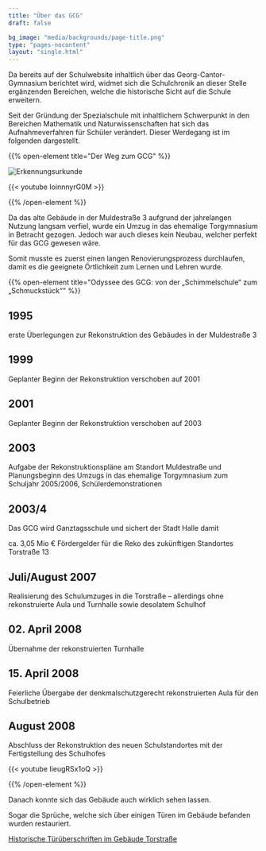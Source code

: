 ```yaml
---
title: "Über das GCG"
draft: false

bg_image: "media/backgrounds/page-title.png"
type: "pages-nocontent"
layout: "single.html"
---
```


Da bereits auf der Schulwebsite inhaltlich über das Georg-Cantor-Gymnasium berichtet wird, widmet sich die Schulchronik an dieser Stelle ergänzenden Bereichen, welche die historische Sicht auf die Schule erweitern.


Seit der Gründung der Spezialschule mit inhaltlichem Schwerpunkt in den Bereichen Mathematik und Naturwissenschaften hat sich das Aufnahmeverfahren für Schüler verändert. Dieser Werdegang ist im folgenden dargestellt.


{{% open-element title="Der Weg zum GCG" %}}

![Erkennungsurkunde](/media/schulchronik/1990/wegbild.png)

{{< youtube IoinnnyrG0M >}}

{{% /open-element %}}


Da das alte Gebäude in der Muldestraße 3 aufgrund der jahrelangen Nutzung langsam verfiel, wurde ein Umzug in das ehemalige Torgymnasium in Betracht gezogen. Jedoch war auch dieses kein Neubau, welcher perfekt für das GCG gewesen wäre.


Somit musste es zuerst einen langen Renovierungsprozess durchlaufen, damit es die geeignete Örtlichkeit zum Lernen und Lehren wurde.

{{% open-element title="Odyssee des GCG: von der „Schimmelschule“ zum „Schmuckstück“" %}}

## 1995

erste Überlegungen zur Rekonstruktion des Gebäudes in der Muldestraße 3


## 1999

Geplanter Beginn der Rekonstruktion verschoben auf 2001


## 2001

Geplanter Beginn der Rekonstruktion verschoben auf 2003


## 2003

Aufgabe der Rekonstruktionspläne am Standort Muldestraße und Planungsbeginn des Umzugs in das ehemalige Torgymnasium zum Schuljahr 2005/2006, Schülerdemonstrationen


## 2003/4

Das GCG wird Ganztagsschule und sichert der Stadt Halle damit

ca. 3,05 Mio € Fördergelder für die Reko des zukünftigen Standortes Torstraße 13


## Juli/August 2007

Realisierung des Schulumzuges in die Torstraße – allerdings ohne rekonstruierte Aula und Turnhalle sowie desolatem Schulhof


## 02. April 2008

Übernahme der rekonstruierten Turnhalle


## 15. April 2008

Feierliche Übergabe der denkmalschutzgerecht rekonstruierten Aula für den Schulbetrieb


## August 2008

Abschluss der Rekonstruktion des neuen Schulstandortes mit der Fertigstellung des Schulhofes

{{< youtube IieugRSx1oQ >}}

{{% /open-element %}}


Danach konnte sich das Gebäude auch wirklich sehen lassen.


Sogar die Sprüche, welche sich über einigen Türen im Gebäude befanden wurden restauriert.

[Historische Türüberschriften im Gebäude Torstraße](/schulchronik/tuerueberschriften-torstrasse)
